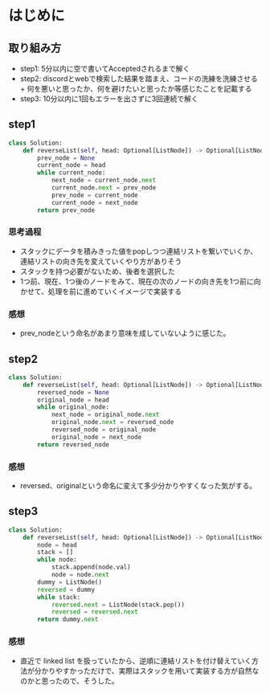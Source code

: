 # はじめに
## 取り組み方
- step1: 5分以内に空で書いてAcceptedされるまで解く
- step2: discordとwebで検索した結果を踏まえ、コードの洗練を洗練させる + 何を悪いと思ったか、何を避けたいと思ったか等感じたことを記載する
- step3: 10分以内に1回もエラーを出さずに3回連続で解く

## step1
```python
class Solution:
    def reverseList(self, head: Optional[ListNode]) -> Optional[ListNode]:
        prev_node = None
        current_node = head
        while current_node:
            next_node = current_node.next
            current_node.next = prev_node
            prev_node = current_node
            current_node = next_node
        return prev_node
```

### 思考過程
- スタックにデータを積みきった値をpopしつつ連結リストを繋いでいくか、連結リストの向き先を変えていくやり方がありそう
- スタックを持つ必要がないため、後者を選択した
- 1つ前、現在、1つ後のノードをみて、現在の次のノードの向き先を1つ前に向かせて、処理を前に進めていくイメージで実装する

### 感想
- prev_nodeという命名があまり意味を成していないように感じた。

## step2
```python
class Solution:
    def reverseList(self, head: Optional[ListNode]) -> Optional[ListNode]:
        reversed_node = None
        original_node = head
        while original_node:
            next_node = original_node.next
            original_node.next = reversed_node
            reversed_node = original_node
            original_node = next_node
        return reversed_node
```
### 感想
- reversed、originalという命名に変えて多少分かりやすくなった気がする。

## step3
```python
class Solution:
    def reverseList(self, head: Optional[ListNode]) -> Optional[ListNode]:
        node = head
        stack = []
        while node:
            stack.append(node.val)
            node = node.next
        dummy = ListNode()
        reversed = dummy
        while stack:
            reversed.next = ListNode(stack.pop())
            reversed = reversed.next
        return dummy.next
```
### 感想
- 直近で linked list を扱っていたから、逆順に連結リストを付け替えていく方法が分かりやすかっただけで、実際はスタックを用いて実装する方が自然なのかと思ったので、そうした。
